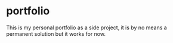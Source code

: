 # portfolio
This is my personal portfolio as a side project, it is by no means a permanent solution but it works for now.

